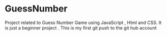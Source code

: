 # GuessNumber
Project related to Guess Number Game using JavaScript , Html and CSS.
It is just a beginner project .
This is my first git push to the git hub account
